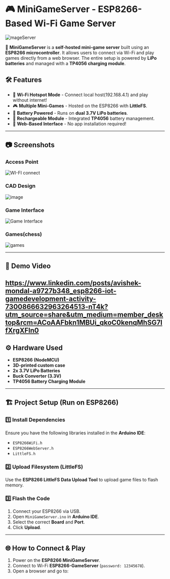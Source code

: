 # 🎮 MiniGameServer - ESP8266-Based Wi-Fi Game Server
![mageServer](https://github.com/user-attachments/assets/fb28438c-0354-411e-9fa8-d3a8b9843f64)


🚀 **MiniGameServer** is a **self-hosted mini-game server** built using an **ESP8266 microcontroller**. It allows users to connect via Wi-Fi and play games directly from a web browser. The entire setup is powered by **LiPo batteries** and managed with a **TP4056 charging module**.

## 🛠 Features
- 📡 **Wi-Fi Hotspot Mode** - Connect local host(192.168.4.1) and play without internet!
- 🎮 **Multiple Mini-Games** - Hosted on the ESP8266 with **LittleFS**.
- 🔋 **Battery Powered** - Runs on **dual 3.7V LiPo batteries**.
- 🔌 **Rechargeable Module** - Integrated **TP4056** battery management.
- 📂 **Web-Based Interface** - No app installation required!

---

## 📷 Screenshots

### Access Point
![WI-FI connect](https://github.com/user-attachments/assets/9e73acd3-8f56-41d2-b6fb-75fbc36f3bc7)

### CAD Design 
![image](https://github.com/user-attachments/assets/e1407523-6b7e-4c7c-a061-271812de98f3)

### Game Interface
![Game Interface](https://github.com/user-attachments/assets/decd9dbf-8441-4c17-963d-291cc6f868f5)

### Games(chess)
![games](https://github.com/user-attachments/assets/d6046ffe-ef96-4f70-a6d4-9a4cfeb937e5)


---

## 🎥 Demo Video
https://www.linkedin.com/posts/avishek-mondal-a9727b348_esp8266-iot-gamedevelopment-activity-7300866632963264513-nT4k?utm_source=share&utm_medium=member_desktop&rcm=ACoAAFbkn1MBUi_qkoC0kenqMhSG7IfXrgXFln0
---

## ⚙️ Hardware Used
- **ESP8266 (NodeMCU)**
- **3D-printed custom case**
- **2x 3.7V LiPo Batteries**
- **Buck Converter (3.3V)**
- **TP4056 Battery Charging Module**

---

## 🏗 Project Setup (Run on ESP8266)
### 1️⃣ Install Dependencies
Ensure you have the following libraries installed in the **Arduino IDE**:
- `ESP8266WiFi.h`
- `ESP8266WebServer.h`
- `LittleFS.h`

### 2️⃣ Upload Filesystem (LittleFS)
Use the **ESP8266 LittleFS Data Upload Tool** to upload game files to flash memory.

### 3️⃣ Flash the Code
1. Connect your ESP8266 via USB.
2. Open `MiniGameServer.ino` in **Arduino IDE**.
3. Select the correct **Board** and **Port**.
4. Click **Upload**.

---

## 🌐 How to Connect & Play
1. Power on the **ESP8266 MiniGameServer**.
2. Connect to Wi-Fi **ESP8266-GameServer** (`password: 12345678`).
3. Open a browser and go to:  
